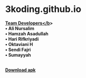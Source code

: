 # 3koding.github.io
<u><b>Team Developers</b</u>><br>
• Ali Nursalim<br>
• Hamzah Asadullah<br>
• Hari Rifkriyadi<br>
• Oktaviani H<br>
• Sendi Fajri<br>
• Sumayyah<br>
</br>

<b><a href="http://goo.gl/Ipa1Fo">Download apk</a></b> </br>
